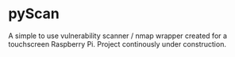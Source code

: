 # pyScan
A simple to use vulnerability scanner / nmap wrapper created for a touchscreen Raspberry Pi. Project continously under construction.
